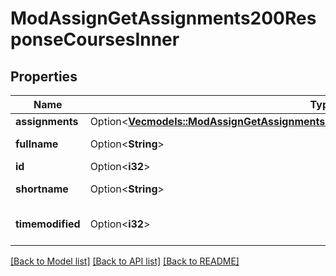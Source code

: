 # ModAssignGetAssignments200ResponseCoursesInner

## Properties

Name | Type | Description | Notes
------------ | ------------- | ------------- | -------------
**assignments** | Option<[**Vec<models::ModAssignGetAssignments200ResponseCoursesInnerAssignmentsInner>**](mod_assign_get_assignments_200_response_courses_inner_assignments_inner.md)> |  | [optional]
**fullname** | Option<**String**> | course full name | [optional]
**id** | Option<**i32**> | course id | [optional]
**shortname** | Option<**String**> | course short name | [optional]
**timemodified** | Option<**i32**> | last time modified | [optional][default to null]

[[Back to Model list]](../README.md#documentation-for-models) [[Back to API list]](../README.md#documentation-for-api-endpoints) [[Back to README]](../README.md)


